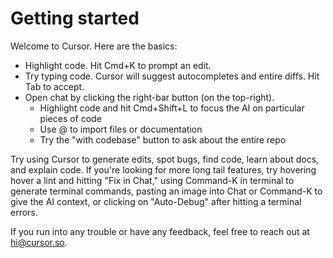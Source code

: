# Getting started

Welcome to Cursor. Here are the basics:

* Highlight code. Hit Cmd+K to prompt an edit.
* Try typing code. Cursor will suggest autocompletes and entire diffs. Hit Tab to accept.
* Open chat by clicking the right-bar button (on the top-right).
  - Highlight code and hit Cmd+Shift+L to focus the AI on particular pieces of code
  - Use @ to import files or documentation
  - Try the "with codebase" button to ask about the entire repo
 
Try using Cursor to generate edits, spot bugs, find code, learn about docs, and explain code. If you're looking for more long tail features, try hovering hover a lint and hitting "Fix in Chat," using Command-K in terminal to generate terminal commands, pasting an image into Chat or Command-K to give the AI context, or clicking on "Auto-Debug" after hitting a terminal errors.

If you run into any trouble or have any feedback, feel free to reach out at hi@cursor.so.
